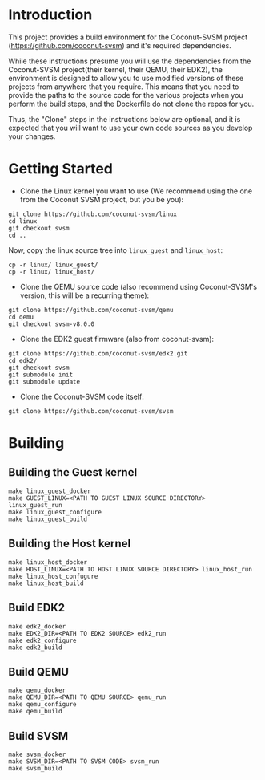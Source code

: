 # Introduction
This project provides a build environment for the Coconut-SVSM project (https://github.com/coconut-svsm) and it's required dependencies.

While these instructions presume you will use the dependencies from the Coconut-SVSM project(their kernel, their QEMU, their EDK2), the environment is designed to allow you to use modified versions of these projects from anywhere that you require.
This means that you need to provide the paths to the source code for the various projects when you perform the build steps, and the Dockerfile do not clone the repos for you. 

Thus, the "Clone" steps in the instructions below are optional, and it is expected that you will want to use your own code sources as you develop your changes.

# Getting Started

- Clone the Linux kernel you want to use (We recommend using the one from the Coconut SVSM project, but you be you):
```
git clone https://github.com/coconut-svsm/linux
cd linux
git checkout svsm
cd ..
```

Now, copy the linux source tree into `linux_guest` and `linux_host`:
```
cp -r linux/ linux_guest/
cp -r linux/ linux_host/
```


- Clone the QEMU source code (also recommend using Coconut-SVSM's version, this will be a recurring theme):
```
git clone https://github.com/coconut-svsm/qemu
cd qemu
git checkout svsm-v8.0.0
```

- Clone the EDK2 guest firmware (also from coconut-svsm):
```
git clone https://github.com/coconut-svsm/edk2.git
cd edk2/
git checkout svsm
git submodule init
git submodule update
```

- Clone the Coconut-SVSM code itself:
```
git clone https://github.com/coconut-svsm/svsm
```

# Building
## Building the Guest kernel
```
make linux_guest_docker
make GUEST_LINUX=<PATH TO GUEST LINUX SOURCE DIRECTORY> linux_guest_run
make linux_guest_configure
make linux_guest_build
```
## Building the Host kernel
```
make linux_host_docker
make HOST_LINUX=<PATH TO HOST LINUX SOURCE DIRECTORY> linux_host_run
make linux_host_confugure
make linux_host_build
```
## Build EDK2
```
make edk2_docker
make EDK2_DIR=<PATH TO EDK2 SOURCE> edk2_run
make edk2_configure
make edk2_build
```

## Build QEMU
```
make qemu_docker
make QEMU_DIR=<PATH TO QEMU SOURCE> qemu_run
make qemu_configure
make qemu_build
```

## Build SVSM
```
make svsm_docker
make SVSM_DIR=<PATH TO SVSM CODE> svsm_run
make svsm_build
```